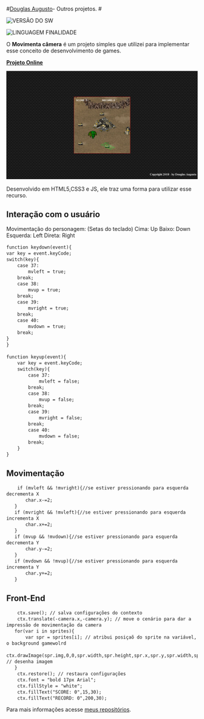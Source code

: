 #[Douglas Augusto](http://github.com/DouglasAugustoJunior)- Outros projetos. # 
 
![VERSÃO DO SW](https://img.shields.io/badge/Version-1.0-blue.svg)
 
![LINGUAGEM FINALIDADE](https://img.shields.io/badge/JavaScript-game-orange.svg)
 
O **Movimenta câmera** é um projeto simples que utilizei para implementar esse conceito de desenvolvimento de games.

**[Projeto Online](https://douglasaugustojunior.github.io/MovimentaCameraJS/)**

![Imagem](https://github.com/DouglasAugustoJunior/MovimentaCameraJS/blob/master/_images/Game.PNG?raw=true)

 
Desenvolvido em HTML5,CSS3 e JS, ele traz uma forma para utilizar esse recurso.
 
## Interação com o usuário
 
Movimentação do personagem:
(Setas do teclado)
Cima: Up
Baixo: Down
Esquerda: Left
Direta: Right

    function keydown(event){
    var key = event.keyCode;
    switch(key){
        case 37:
            mvleft = true;
        break;
        case 38:
            mvup = true;
        break;
        case 39:
            mvright = true;
        break;
        case 40:
            mvdown = true;
        break;
    }
    }
    
    function keyup(event){
        var key = event.keyCode;
        switch(key){
            case 37:
                mvleft = false;
            break;
            case 38:
                mvup = false;
            break;
            case 39:
                mvright = false;
            break;
            case 40:
                mvdown = false;
            break;
        }
    }

 

 
##                                                                                                                                                                                                                                                                        Movimentação
 

        if (mvleft && !mvright){//se estiver pressionando para esquerda decrementa X
           char.x-=2;
       }
       if (mvright && !mvleft){//se estiver pressionando para esquerda incrementa X
           char.x+=2;
       }
       if (mvup && !mvdown){//se estiver pressionando para esquerda decrementa Y
           char.y-=2;
       } 
       if (mvdown && !mvup){//se estiver pressionando para esquerda incrementa Y
           char.y+=2;
       }
    


 
## Front-End
 
 

        ctx.save(); // salva configurações do contexto
        ctx.translate(-camera.x,-camera.y); // move o cenário para dar a impressão de movimentação da camera
       for(var i in sprites){
           var spr = sprites[i]; // atribui posiçaõ do sprite na variável, o background gamewolrd
           ctx.drawImage(spr.img,0,0,spr.width,spr.height,spr.x,spr.y,spr.width,spr.height); // desenha imagem
       }
        ctx.restore(); // restaura configurações
        ctx.font = "bold 17px Arial";
        ctx.fillStyle = "white";
        ctx.fillText("SCORE: 0",15,30);
        ctx.fillText("RECORD: 0",200,30);

Para mais informações acesse [meus repositórios](http://github.com/DouglasAugustoJunior).
